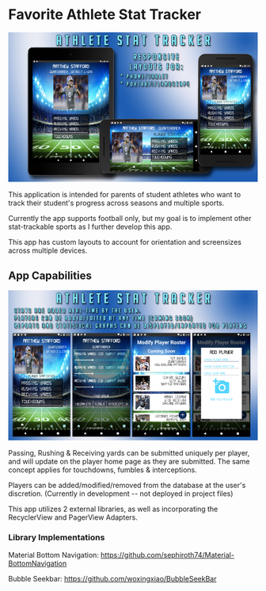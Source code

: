 # Favorite Athlete Stat Tracker

![Picture](app/src/main/res/drawable/stat_tracker_image.png)

This application is intended for parents of student athletes who want to track their student's progress across seasons and multiple sports.

Currently the app supports football only, but my goal is to implement other stat-trackable sports as I further develop this app.

This app has custom layouts to account for orientation and screensizes across multiple devices.

## App Capabilities

![Picture](app/src/main/res/drawable/stat_tracker_screens.png)

Passing, Rushing & Receiving yards can be submitted uniquely per player, and will update on the player home page as they are submitted. The same concept applies for touchdowns, fumbles & interceptions.

Players can be added/modified/removed from the database at the user's discretion. (Currently in development -- not deployed in project files)

This app utilizes 2 external libraries, as well as incorporating the RecyclerView and PagerView Adapters.


### Library Implementations
Material Bottom Navigation: https://github.com/sephiroth74/Material-BottomNavigation

Bubble Seekbar: https://github.com/woxingxiao/BubbleSeekBar

